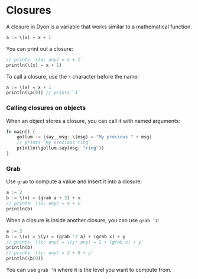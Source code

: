 # Closures

A closure in Dyon is a variable that works similar to a mathematical function.

```rust
a := \(x) = x + 1
```

You can print out a closure:

```rust
// prints `\(x: any) = x + 1`
println(\(x) = x + 1)
```

To call a closure, use the `\` character before the name:

```rust
a := \(x) = x + 1
println(\a(0)) // prints `1`
```

### Calling closures on objects

When an object stores a closure, you can call it with named arguments:

```rust
fn main() {
    gollum := {say__msg: \(msg) = "My precious " + msg}
    // prints `my precious ring`
    println(\gollum.say(msg: "ring"))
}
```


### Grab

Use `grab` to compute a value and insert it into a closure:

```rust
a := 2
b := \(x) = (grab a + 2) + x
// prints `\(x: any) = 4 + x`
println(b)
```

When a closure is inside another closure, you can use `grab '2`:

```rust
a := 2
b := \(x) = \(y) = (grab '2 a) + (grab x) + y
// prints `\(x: any) = \(y: any) = 2 + (grab x) + y`
println(b)
// prints `\(y: any) = 2 + 0 + y`
println(\b(0))
```

You can use `grab 'N` where `N` is the level you want to compute from.
